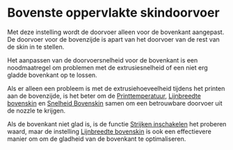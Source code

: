 Bovenste oppervlakte skindoorvoer
====
Met deze instelling wordt de doorvoer alleen voor de bovenkant aangepast. De doorvoer voor de bovenzijde is apart van het doorvoer van de rest van de skin in te stellen.

Het aanpassen van de doorvoersnelheid voor de bovenkant is een noodmaatregel om problemen met de extrusiesnelheid of een niet erg gladde bovenkant op te lossen.

Als er alleen een probleem is met de extrusiehoeveelheid tijdens het printen aan de bovenzijde, is het beter om de [Printtemperatuur](material_print_temperature.md), [Lijnbreedte bovenskin](../experimental/roofing_line_width.md) en [Snelheid Bovenskin](../speed/speed_roofing.md) samen om een betrouwbare doorvoer uit de nozzle te krijgen.

Als de bovenkant niet glad is, is de functie [Strijken inschakelen](../top_bottom/ironing_enabled.md) het proberen waard, maar de instelling [Lijnbreedte bovenskin](../experimental/roofing_line_width.md) is ook een effectievere manier om om de gladheid van de bovenkant te optimaliseren.